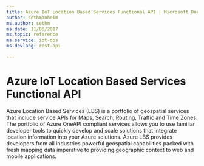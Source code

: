 ```yaml
---
title: Azure IoT Location Based Services Functional API | Microsoft Docs
author: sethmanheim
ms.author: sethm
ms.date: 11/06/2017
ms.topic: reference
ms.service: iot-dps
ms.devlang: rest-api

---
```


# Azure IoT Location Based Services Functional API

Azure Location Based Services (LBS) is a portfolio of geospatial services that include service APIs for Maps, Search, Routing, Traffic and Time Zones. The portfolio of Azure OneAPI compliant services allows you to use familiar developer tools to quickly develop and scale solutions that integrate location information into your Azure solutions. Azure LBS provides developers from all industries powerful geospatial capabilities packed with fresh mapping data imperative to providing geographic context to web and mobile applications.
